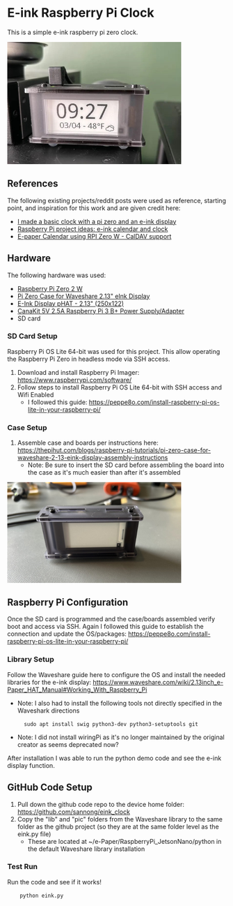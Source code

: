 # E-ink Raspberry Pi Clock

This is a simple e-ink raspberry pi zero clock.

<img src="./Images/clock.jpg" alt="Test Run of Code" width="400"/>

## References

The following existing projects/reddit posts were used as reference, starting point, and inspiration for this work and are given credit here:

- [I made a basic clock with a pi zero and an e-ink display](https://www.reddit.com/r/raspberry_pi/comments/vi2xow/i_made_a_basic_clock_with_a_pi_zero_and_an_eink/)
- [Raspberry Pi project ideas: e-ink calendar and clock](https://picockpit.com/raspberry-pi/raspberry-pi-project-ideas-e-ink-calendar-clock/)
- [E-paper Calendar using RPI Zero W - CalDAV support](https://www.reddit.com/r/raspberry_pi/comments/v4ub12/epaper_calendar_using_rpi_zero_w_caldav_support/)

## Hardware

The following hardware was used:

- [Raspberry Pi Zero 2 W](https://www.raspberrypi.com/products/raspberry-pi-zero-2-w/)
- [Pi Zero Case for Waveshare 2.13" eInk Display](https://thepihut.com/products/pi-zero-case-for-waveshare-2-13-eink-display)
- [E-Ink Display pHAT - 2.13" (250x122)](https://thepihut.com/products/eink-display-phat-2-13-250x122)
- [CanaKit 5V 2.5A Raspberry Pi 3 B+ Power Supply/Adapter](https://www.amazon.com/dp/B00MARDJZ4)
- SD card

### SD Card Setup

Raspberry Pi OS Lite 64-bit was used for this project. This allow operating the Raspberry Pi Zero in headless mode via SSH access.

1. Download and install Raspberry Pi Imager: https://www.raspberrypi.com/software/
2. Follow steps to install Raspberry Pi OS Lite 64-bit with SSH access and Wifi Enabled
    - I followed this guide: https://peppe8o.com/install-raspberry-pi-os-lite-in-your-raspberry-pi/ 

### Case Setup

1. Assemble case and boards per instructions here: https://thepihut.com/blogs/raspberry-pi-tutorials/pi-zero-case-for-waveshare-2-13-eink-display-assembly-instructions
    - Note: Be sure to insert the SD card before assembling the board into the case as it's much easier than after it's assembled

<img src="./Images/case1.jpg" alt="case setup" width="400"/>

## Raspberry Pi Configuration

Once the SD card is programmed and the case/boards assembled verify boot and access via SSH. Again I followed this guide to establish the connection and update the OS/packages: https://peppe8o.com/install-raspberry-pi-os-lite-in-your-raspberry-pi/

### Library Setup

Follow the Waveshare guide here to configure the OS and install the needed libraries for the e-ink display: https://www.waveshare.com/wiki/2.13inch_e-Paper_HAT_Manual#Working_With_Raspberry_Pi

- Note: I also had to install the following tools not directly specified in the Waveshark directions

        sudo apt install swig python3-dev python3-setuptools git

- Note: I did not install wiringPi as it's no longer maintained by the original creator as seems deprecated now?

After installation I was able to run the python demo code and see the e-ink display function.

## GitHub Code Setup

1. Pull down the github code repo to the device home folder: https://github.com/sannong/eink_clock
2. Copy the "lib" and "pic" folders from the Waveshare library to the same folder as the github project (so they are at the same folder level as the eink.py file)
    - These are located at ~/e-Paper/RaspberryPi_JetsonNano/python in the default Waveshare library installation

### Test Run

Run the code and see if it works!

        python eink.py
